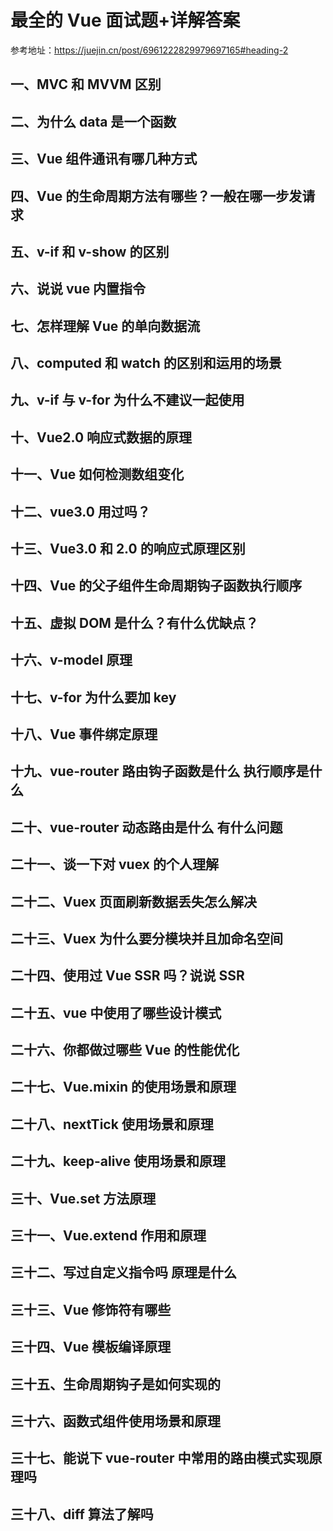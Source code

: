 # 最全的 Vue 面试题+详解答案

参考地址：https://juejin.cn/post/6961222829979697165#heading-2

## 一、MVC 和 MVVM 区别

## 二、为什么 data 是一个函数

## 三、Vue 组件通讯有哪几种方式

## 四、Vue 的生命周期方法有哪些？一般在哪一步发请求

## 五、v-if 和 v-show 的区别

## 六、说说 vue 内置指令

## 七、怎样理解 Vue 的单向数据流

## 八、computed 和 watch 的区别和运用的场景

## 九、v-if 与 v-for 为什么不建议一起使用

## 十、Vue2.0 响应式数据的原理

## 十一、Vue 如何检测数组变化

## 十二、vue3.0 用过吗？

## 十三、Vue3.0 和 2.0 的响应式原理区别

## 十四、Vue 的父子组件生命周期钩子函数执行顺序

## 十五、虚拟 DOM 是什么？有什么优缺点？

## 十六、v-model 原理

## 十七、v-for 为什么要加 key

## 十八、Vue 事件绑定原理

## 十九、vue-router 路由钩子函数是什么 执行顺序是什么

## 二十、vue-router 动态路由是什么 有什么问题

## 二十一、谈一下对 vuex 的个人理解

## 二十二、Vuex 页面刷新数据丢失怎么解决

## 二十三、Vuex 为什么要分模块并且加命名空间

## 二十四、使用过 Vue SSR 吗？说说 SSR

## 二十五、vue 中使用了哪些设计模式

## 二十六、你都做过哪些 Vue 的性能优化

## 二十七、Vue.mixin 的使用场景和原理

## 二十八、nextTick 使用场景和原理

## 二十九、keep-alive 使用场景和原理

## 三十、Vue.set 方法原理

## 三十一、Vue.extend 作用和原理

## 三十二、写过自定义指令吗 原理是什么

## 三十三、Vue 修饰符有哪些

## 三十四、Vue 模板编译原理

## 三十五、生命周期钩子是如何实现的

## 三十六、函数式组件使用场景和原理

## 三十七、能说下 vue-router 中常用的路由模式实现原理吗

## 三十八、diff 算法了解吗
